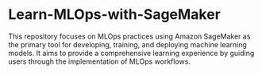 # Learn-MLOps-with-SageMaker
This repository focuses on MLOps practices using Amazon SageMaker as the primary tool for developing, training, and deploying machine learning models. It aims to provide a comprehensive learning experience by guiding users through the implementation of MLOps workflows.
